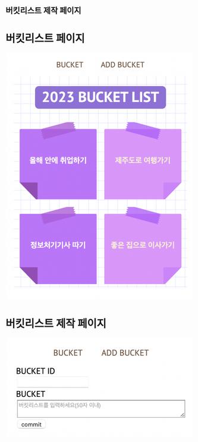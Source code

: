 ## 버킷리스트 제작 페이지

# 버킷리스트 페이지
![Captum](./resource/buketlist.png)

# 버킷리스트 제작 페이지
![Captum](./resource/create_buket.png)
